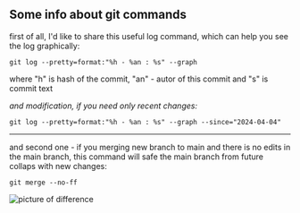 ## Some info about git commands

first of all, I'd like to share this useful log command, which can help you see the log graphically:

`git log --pretty=format:"%h - %an : %s" --graph`

where "h" is hash of the commit, "an" - autor of this commit and "s" is commit text

*and modification, if you need only recent changes:*

`git log --pretty=format:"%h - %an : %s" --graph --since="2024-04-04"`

---

and second one - if you merging new branch to main and there is no edits in the main branch, this command will safe the main branch from future collaps with new changes:

`git merge --no-ff`

![picture of difference](https://nvie.com/img/merge-without-ff@2x.png)